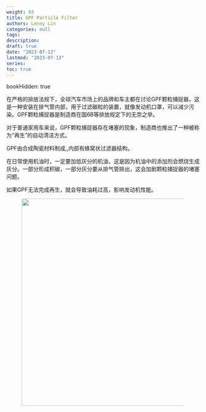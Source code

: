 ```yaml
---
weight: 03
title: GPF Particle Filter
authors: Lenny Lin
categories: null
tags: 
description: 
draft: true
date: "2023-07-13"
lastmod: "2023-07-13"
series:
toc: true
---
```



<!--more-->
bookHidden: true


在严格的排放法规下，全球汽车市场上的品牌和车主都在讨论GPF颗粒捕捉器，这是一种安装在排气管内部，用于过滤碳粒的装置，就像发动机口罩，可以减少污染。GPF颗粒捕捉器是制造商在国6B等排放规定下的无奈之举。

对于普通家用车来说，GPF颗粒捕捉器存在堵塞的现象，制造商也推出了一种被称为“再生”的自动清洁方式。

GPF由合成陶瓷材料制成,,内部有蜂窝状过滤器结构。

在日常使用机油时，一定要加低灰分的机油，这是因为机油中的添加剂会燃烧生成灰分。一部分形成积碳，一部分灰分要从排气管排出，这会加剧颗粒捕捉器的堵塞问题。

如果GPF无法完成再生，就会导致油耗过高，影响发动机性能。

<figure>
  <img width = "540" src = "/docs/images/9805df5512f24b0da9451d8de2b3f40c.jpeg"/>
  <figcaption class = "bottom"></figcaption>
</figure>